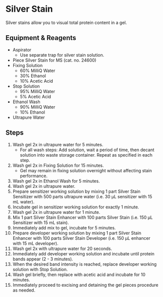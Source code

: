 # Silver Stain

Silver stains allow you to visual total protein content in a gel.

## Equipment & Reagents

* Aspirator
    * Use separate trap for silver stain solution.
* Piece Silver Stain for MS (cat. no. 24600)
* Fixing Solution
    * 60% MilliQ Water
    * 30% Ethanol
    * 10% Acetic Acid
* Stop Solution
    * 95% MilliQ Water
    * 5% Acetic Acid
* Ethanol Wash
    * 90% MilliQ Water
    * 10% Ethanol
* Ultrapure Water

## Steps

1. Wash gel 2x in ultrapure water for 5 minutes.
    * For all wash steps: Add solution, wait a period of time, then decant
      solution into waste storage container. Repeat as specified in each step.
3. Wash gel 2x in Fixing Solution for 15 minutes.
    * Gel may remain in fixing solution overnight without affecting stain
      performance.
4. Wash gel 2x in Ethanol Wash for 5 minutes.
5. Wash gel 2x in ultrapure water.
6. Prepare sensitizer working solution by mixing 1 part Silver Stain Sensitizer
   with 500 parts ultrapure water (i.e. 30 μL sensitizer with 15 mL water).
7. Incubate gel in sensitizer working solution for exactly 1 minute.
8. Wash gel 2x in ultrapure water for 1 minute.
9. Mix 1 part Silver Stain Enhancer with 100 parts Silver Stain (i.e. 150 μL
   Sensitizer with 15 mL stain).
10. Immediately add mix to gel, incubate for 5 minutes.
11. Prepare developer working solution by mixing 1 part Silver Stain Enhancer
    with 100 parts Silver Stain Developer (i.e. 150 μL enhancer with 15 mL
    developer).
12. Wash gel 2x with ultrapure water for 20 seconds.
13. Immediately add developer working solution and incubate until protein bands
    appear (2 - 3 minutes).
14. When the desired band intensity is reached, replace developer working
    solution with Stop Solution.
15. Wash gel briefly, then replace with acetic acid and incubate for 10 minutes.
16. Immediately proceed to excising and detaining the gel pieces procedure as
    needed.
